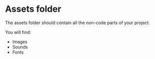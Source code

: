 # Assets folder

The assets folder should contain all the non-code parts of your project.

You will find:

- Images
- Sounds
- Fonts
